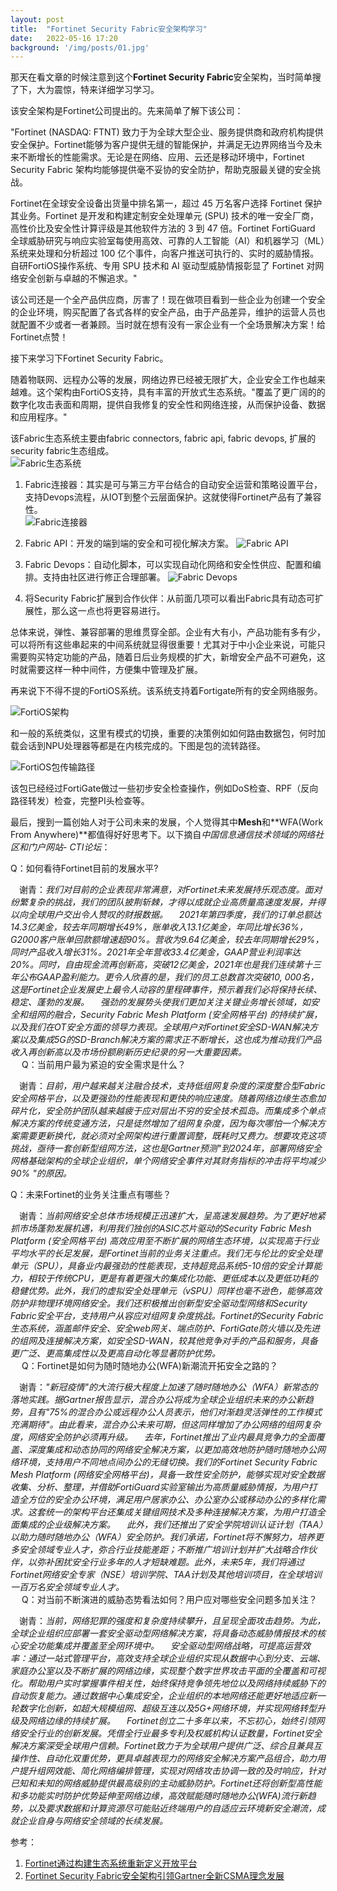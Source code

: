 ```yaml
---
layout: post
title:  "Fortinet Security Fabric安全架构学习"
date:   2022-05-16 17:20
background: '/img/posts/01.jpg'
---
```


那天在看文章的时候注意到这个**Fortinet Security Fabric**安全架构，当时简单搜了下，大为震惊，特来详细学习学习。

该安全架构是Fortinet公司提出的。先来简单了解下该公司：

"Fortinet (NASDAQ: FTNT) 致力于为全球大型企业、服务提供商和政府机构提供安全保护。Fortinet能够为客户提供无缝的智能保护，并满足无边界网络当今及未来不断增长的性能需求。无论是在网络、应用、云还是移动环境中，Fortinet Security Fabric 架构均能够提供毫不妥协的安全防护，帮助克服最关键的安全挑战。<br/>

Fortinet在全球安全设备出货量中排名第一，超过 45 万名客户选择 Fortinet 保护其业务。Fortinet 是开发和构建定制安全处理单元 (SPU) 技术的唯一安全厂商，高性价比及安全性计算评级是其他软件方法的 3 到 47 倍。Fortinet FortiGuard 全球威胁研究与响应实验室每使用高效、可靠的人工智能（AI）和机器学习（ML）系统来处理和分析超过 100 亿个事件，向客户推送可执行的、实时的威胁情报。自研FortiOS操作系统、专用 SPU 技术和 AI 驱动型威胁情报彰显了 Fortinet 对网络安全创新与卓越的不懈追求。"

该公司还是一个全产品供应商，厉害了！现在做项目看到一些企业为创建一个安全的企业环境，购买配置了各式各样的安全产品，由于产品差异，维护的运营人员也就配置不少或者一者兼顾。当时就在想有没有一家企业有一个全场景解决方案！给Fortinet点赞！

接下来学习下Fortinet Security Fabric。

随着物联网、远程办公等的发展，网络边界已经被无限扩大，企业安全工作也越来越难。这个架构由FortiOS支持，具有丰富的开放式生态系统。"覆盖了更广阔的的数字化攻击表面和周期，提供自我修复的安全性和网络连接，从而保护设备、数据和应用程序。"

该Fabric生态系统主要由fabric connectors, fabric api, fabric devops, 扩展的security fabric生态组成。<br/>
![Fabric生态系统](/img/posts/fabric.png "Fabric生态系统")

1. Fabric连接器：其实是可与第三方平台结合的自动安全运营和策略设置平台，支持Devops流程，从IOT到整个云层面保护。这就使得Fortinet产品有了兼容性。<br/>![Fabric连接器](/img/posts/fabric-3.png#pic_center)

2. Fabric API：开发的端到端的安全和可视化解决方案。
![Fabric API](/img/posts/fabric-4.png#pic_center)

3. Fabric Devops：自动化脚本，可以实现自动化网络和安全性供应、配置和编排。支持由社区进行修正合理部署。
![Fabric Devops](/img/posts/fabric-5.png#pic_center)

4. 将Security Fabric扩展到合作伙伴：从前面几项可以看出Fabric具有动态可扩展性，那么这一点也将更容易进行。

总体来说，弹性、兼容部署的思维贯穿全部。企业有大有小，产品功能有多有少，可以将所有这些串起来的中间系统就显得很重要！尤其对于中小企业来说，可能只需要购买特定功能的产品，随着日后业务规模的扩大，新增安全产品不可避免，这时就需要这样一种中间件，方便集中管理及扩展。

再来说下不得不提的FortiOS系统。该系统支持着Fortigate所有的安全网络服务。

![FortiOS架构](/img/posts/fabric-6.png#pic_center)

和一般的系统类似，这里有模式的切换，重要的决策例如如何路由数据包，何时加载会话到NPU处理器等都是在内核完成的。下图是包的流转路径。

![FortiOS包传输路径](/img/posts/fabric-7.png#pic_center)

该包已经经过FortiGate做过一些初步安全检查操作，例如DoS检查、RPF（反向路径转发）检查，完整PI头检查等。


最后，搜到一篇创始人对于公司未来的发展，个人觉得其中**Mesh**和**WFA(Work From Anywhere)**都值得好好思考下。以下摘自*中国信息通信技术领域的网络社区和门户网站- CTI论坛*：

   Q：如何看待Fortinet目前的发展水平?
   
 　谢青：*我们对目前的企业表现非常满意，对Fortinet未来发展持乐观态度。面对纷繁复杂的挑战，我们的团队披荆斩棘，才得以成就企业高质量高速度发展，并得以向全球用户交出令人赞叹的财报数据。
 　2021年第四季度，我们的订单总额达14.3亿美金，较去年同期增长49%，账单收入13.1亿美金，年同比增长36%，G2000客户账单回款额增速超90%。营收为9.64亿美金，较去年同期增长29%，同时产品收入增长31%。2021年全年营收33.4亿美金，GAAP营业利润率达20%。同时，自由现金流再创新高，突破12亿美金，2021年也是我们连续第十三年公布GAAP盈利能力。更令人欣喜的是，我们的员工总数首次突破10, 000名，这是Fortinet企业发展史上最令人动容的里程碑事件，预示着我们必将保持长续、稳定、蓬勃的发展。
 　强劲的发展势头使我们更加关注关键业务增长领域，如安全和组网的融合，Security Fabric Mesh Platform (安全网格平台) 的持续扩展，以及我们在OT安全方面的领导力表现。全球用户对Fortinet安全SD-WAN解决方案以及集成5G的SD-Branch解决方案的需求正不断增长，这也成为推动我们产品收入再创新高以及市场份额刷新历史纪录的另一大重要因素。*<br/>
 　
   Q：当前用户最为紧迫的安全需求是什么？
   
 　谢青：*目前，用户越来越关注融合技术，支持低组网复杂度的深度整合型Fabric安全网格平台，以及更强劲的性能表现和更快的响应速度。随着网络边缘生态愈加碎片化，安全防护团队越来越疲于应对层出不穷的安全技术孤岛。而集成多个单点解决方案的传统变通方法，只是徒然增加了组网复杂度，因为每次哪怕一个解决方案需要更新换代，就必须对全网架构进行重置调整，既耗时又费力。想要攻克这项挑战，亟待一套创新型组网方法，这也是Gartner预测"到2024年，部署网络安全网格基础架构的全球企业组织，单个网络安全事件对其财务指标的冲击将平均减少90% "的原因。*<br/>
 
   Q：未来Fortinet的业务关注重点有哪些？
   
 　谢青：*当前网络安全总体市场规模正迅速扩大，呈高速发展趋势。为了更好地紧抓市场蓬勃发展机遇，利用我们独创的ASIC芯片驱动的Security Fabric Mesh Platform (安全网格平台) 高效应用至不断扩展的网络生态环境，以实现高于行业平均水平的长足发展，是Fortinet当前的业务关注重点。我们无与伦比的安全处理单元（SPU），具备业内最强劲的性能表现，支持超竞品系统5-10倍的安全计算能力，相较于传统CPU，更是有着更强大的集成化功能、更低成本以及更低功耗的稳健优势。此外，我们的虚拟安全处理单元（vSPU）同样也毫不逊色，能够高效防护非物理环境网络安全。我们还积极推出创新型安全驱动型网络和Security Fabric安全平台，支持用户从容应对组网复杂度挑战。Fortinet的Security Fabric生态系统，涵盖邮件安全、安全web网关、端点防护、FortiGate防火墙以及先进的组网及连接解决方案，如安全SD-WAN，较其他竞争对手的产品和服务，具备更广泛、更高集成性以及更高自动化等显著防护优势。*<br/>
 　
   Q：Fortinet是如何为随时随地办公(WFA)新潮流开拓安全之路的？
   
 　谢青：*"新冠疫情"的大流行极大程度上加速了随时随地办公（WFA）新常态的落地实践。据Gartner报告显示，混合办公将成为全球企业组织未来的办公新趋势，且有"75%的混合办公或远程办公人员表示，他们对渐趋灵活弹性的工作模式充满期待"。由此看来，混合办公未来可期，但这同样增加了办公网络的组网复杂度，网络安全防护必须再升级。
 　去年，Fortinet推出了业内最具竞争力的全面覆盖、深度集成和动态协同的网络安全解决方案，以更加高效地防护随时随地办公网络环境，支持用户不同地点间办公的无缝切换。我们的Fortinet Security Fabric Mesh Platform (网络安全网格平台)，具备一致性安全防护，能够实现对安全数据收集、分析、整理，并借助FortiGuard实验室输出为高质量威胁情报，为用户打造全方位的安全办公环境，满足用户居家办公、办公室办公或移动办公的多样化需求。这套统一的架构平台还集成关键组网技术及多种连接解决方案，为用户打造全面集成的企业级解决方案。
 　此外，我们还推出了安全学院培训认证计划（TAA）以助力随时随地办公（WFA）安全防护。我们承诺，Fortinet将不懈努力，培养更多安全领域专业人才，弥合行业技能差距；不断推广培训计划并扩大战略合作伙伴，以弥补困扰安全行业多年的人才短缺难题。此外，未来5年，我们将通过Fortinet网络安全专家（NSE）培训学院、TAA计划及其他培训项目，在全球培训一百万名安全领域专业人才。*<br/>
 　
   Q：对当前不断演进的威胁态势看法如何？用户应对哪些安全问题多加关注？
   
 　谢青：*当前，网络犯罪的强度和复杂度持续攀升，且呈现全面攻击趋势。为此，全球企业组织应部署一套安全驱动型网络解决方案，将具备动态威胁情报技术的核心安全功能集成并覆盖至全网环境中。
 　安全驱动型网络战略，可提高运营效率：通过一站式管理平台，高效支持全球企业组织实现从数据中心到分支、云端、家庭办公室以及不断扩展的网络边缘，实现整个数字世界攻击平面的全覆盖和可视化。帮助用户实时掌握事件相关性，始终保持竞争领先地位以及网络持续威胁下的自动恢复能力。通过数据中心集成安全，企业组织的本地网络还能更好地适应新一轮数字化创新，如超大规模组网、超级互连以及5G+网络环境，并实现网络转型升级及网络边缘的持续扩展。
 　Fortinet创立二十多年以来，不忘初心，始终引领网络安全行业的创新发展。凭借全行业最多专利及权威机构认证数量，Fortinet安全解决方案深受全球用户信赖。Fortinet致力于为全球用户提供广泛、综合且兼具互操作性、自动化双重优势，更具卓越表现力的网络安全解决方案产品组合，助力用户提升组网效能、简化网络编排管理，实现对网络攻击协调一致的及时响应，针对已知和未知的网络威胁提供最高级别的主动威胁防护。Fortinet还将创新型高性能和多功能实时防护优势延伸至网络边缘，高效赋能随时随地办公(WFA)流行新趋势，以及要求数据和计算资源尽可能贴近终端用户的自适应云环境新安全潮流，成就企业自身与网络安全领域的长续发展。*


参考：
1. [Fortinet通过构建生态系统重新定义开放平台](https://twgreatdaily.com/zh-hans/yOSME3IBnkjnB-0zlA6S.html)
2. [Fortinet Security Fabric安全架构引领Gartner全新CSMA理念发展](http://www.ctiforum.com/news/guonei/596370.html)
